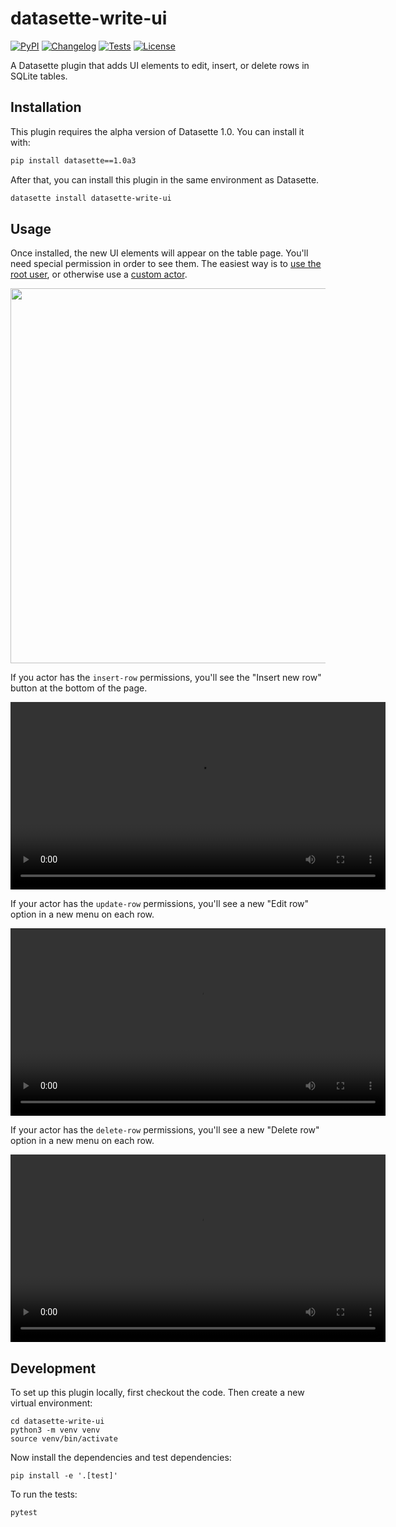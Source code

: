 # datasette-write-ui

[![PyPI](https://img.shields.io/pypi/v/datasette-write-ui.svg)](https://pypi.org/project/datasette-write-ui/)
[![Changelog](https://img.shields.io/github/v/release/datasette-io/datasette-write-ui?include_prereleases&label=changelog)](https://github.com/datasette-io/datasette-write-ui/releases)
[![Tests](https://github.com/datasette-io/datasette-write-ui/workflows/Test/badge.svg)](https://github.com/datasette-io/datasette-write-ui/actions?query=workflow%3ATest)
[![License](https://img.shields.io/badge/license-Apache%202.0-blue.svg)](https://github.com/datasette-io/datasette-write-ui/blob/main/LICENSE)

A Datasette plugin that adds UI elements to edit, insert, or delete rows in SQLite tables.

## Installation

This plugin requires the alpha version of Datasette 1.0. You can install it with:

```bash
pip install datasette==1.0a3
```

After that, you can install this plugin in the same environment as Datasette.

```bash
datasette install datasette-write-ui
```

## Usage

Once installed, the new UI elements will appear on the table page. You'll need special permission in order to see them. The easiest way is to [use the root user](https://docs.datasette.io/en/latest/authentication.html#using-the-root-actor), or otherwise use a [custom actor](https://docs.datasette.io/en/latest/authentication.html#actors).

<img width=600 src="https://camo.githubusercontent.com/f02dbf756d3ba7ed148a9e7263eb045fafcbb549733f37cd1350aafe54ff2c9f/68747470733a2f2f6461746173657474652d636c6f75642d6173736574732e73332e616d617a6f6e6177732e636f6d2f626c6f672f323032332f696e74726f647563696e672d6461746173657474652d77726974652d75692f75692d7461626c652d73637265656e73686f742e6a7067"/>

If you actor has the `insert-row` permissions, you'll see the "Insert new row" button at the bottom of the page.

<video src="https://datasette-cloud-assets.s3.amazonaws.com/blog/2023/introducing-datasette-write-ui/insert-demo.mp4" width=600 controls autoplay type="video/mp4" ></video>

If your actor has the `update-row` permissions, you'll see a new "Edit row" option in a new menu on each row.

<video src="https://datasette-cloud-assets.s3.amazonaws.com/blog/2023/introducing-datasette-write-ui/edit-demo.mp4" width=600 controls autoplay type="video/mp4" ></video>

If your actor has the `delete-row` permissions, you'll see a new "Delete row" option in a new menu on each row.

<video src="https://datasette-cloud-assets.s3.amazonaws.com/blog/2023/introducing-datasette-write-ui/delete-demo.mp4" width=600 controls autoplay type="video/mp4" ></video>

## Development

To set up this plugin locally, first checkout the code. Then create a new virtual environment:

    cd datasette-write-ui
    python3 -m venv venv
    source venv/bin/activate

Now install the dependencies and test dependencies:

    pip install -e '.[test]'

To run the tests:

    pytest
